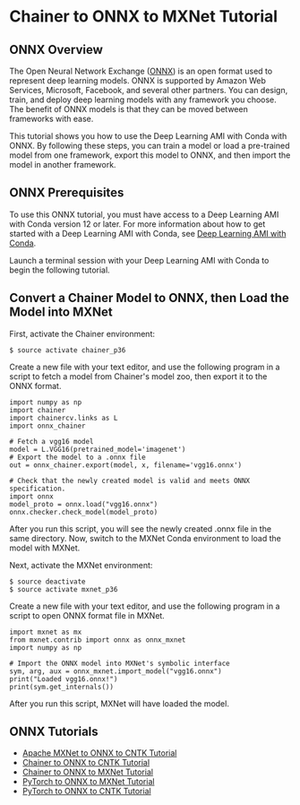 # Chainer to ONNX to MXNet Tutorial<a name="tutorial-onnx-chainer-mxnet"></a>

## ONNX Overview<a name="tutorial-onnx-overview"></a>

The Open Neural Network Exchange \([ONNX](http://onnx.ai/)\) is an open format used to represent deep learning models\. ONNX is supported by Amazon Web Services, Microsoft, Facebook, and several other partners\. You can design, train, and deploy deep learning models with any framework you choose\. The benefit of ONNX models is that they can be moved between frameworks with ease\.

This tutorial shows you how to use the Deep Learning AMI with Conda with ONNX\. By following these steps, you can train a model or load a pre\-trained model from one framework, export this model to ONNX, and then import the model in another framework\.

## ONNX Prerequisites<a name="tutorial-onnx-prereq"></a>

To use this ONNX tutorial, you must have access to a Deep Learning AMI with Conda version 12 or later\. For more information about how to get started with a Deep Learning AMI with Conda, see [Deep Learning AMI with Conda](overview-conda.md)\.

Launch a terminal session with your Deep Learning AMI with Conda to begin the following tutorial\.

## Convert a Chainer Model to ONNX, then Load the Model into MXNet<a name="tutorial-onnx-chainer-mxnet-detail"></a>

First, activate the Chainer environment:

```
$ source activate chainer_p36
```

Create a new file with your text editor, and use the following program in a script to fetch a model from Chainer's model zoo, then export it to the ONNX format\.

```
import numpy as np
import chainer
import chainercv.links as L
import onnx_chainer

# Fetch a vgg16 model
model = L.VGG16(pretrained_model='imagenet')
# Export the model to a .onnx file
out = onnx_chainer.export(model, x, filename='vgg16.onnx')

# Check that the newly created model is valid and meets ONNX specification.
import onnx
model_proto = onnx.load("vgg16.onnx")
onnx.checker.check_model(model_proto)
```

After you run this script, you will see the newly created \.onnx file in the same directory\. Now, switch to the MXNet Conda environment to load the model with MXNet\.

Next, activate the MXNet environment:

```
$ source deactivate
$ source activate mxnet_p36
```

Create a new file with your text editor, and use the following program in a script to open ONNX format file in MXNet\.

```
import mxnet as mx
from mxnet.contrib import onnx as onnx_mxnet
import numpy as np

# Import the ONNX model into MXNet's symbolic interface
sym, arg, aux = onnx_mxnet.import_model("vgg16.onnx")
print("Loaded vgg16.onnx!") 
print(sym.get_internals())
```

After you run this script, MXNet will have loaded the model\.

## ONNX Tutorials<a name="tutorial-onnx-footer"></a>
+ [Apache MXNet to ONNX to CNTK Tutorial](tutorial-onnx-mxnet-cntk.md)
+ [Chainer to ONNX to CNTK Tutorial](tutorial-onnx-chainer-cntk.md)
+ [Chainer to ONNX to MXNet Tutorial](#tutorial-onnx-chainer-mxnet)
+ [PyTorch to ONNX to MXNet Tutorial](tutorial-onnx-pytorch-mxnet.md)
+ [PyTorch to ONNX to CNTK Tutorial](tutorial-onnx-pytorch-cntk.md)